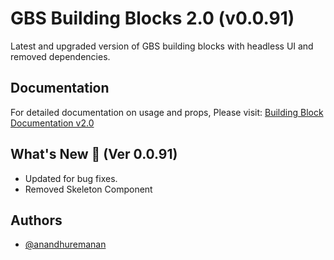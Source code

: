 # GBS Building Blocks 2.0 (v0.0.91)

Latest and upgraded version of GBS building blocks with headless UI and removed dependencies.

## Documentation

For detailed documentation on usage and props, Please visit: [Building Block Documentation v2.0](https://blackmax-designs.gitbook.io/building-block-v2.0)

## What's New 🎉 (Ver 0.0.91)

- Updated for bug fixes.
- Removed Skeleton Component

## Authors

- [@anandhuremanan](https://www.github.com/anandhuremanan)
